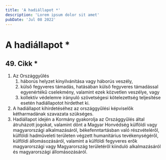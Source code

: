 ```yaml
---
title: 'A hadiállapot *'
description: 'Lorem ipsum dolor sit amet'
pubDate: 'Jul 08 2022'
---
```


# A hadiállapot *

## 49. Cikk *
1. Az Országgyűlés
   1. háborús helyzet kinyilvánítása vagy háborús veszély,
   2. külső fegyveres támadás, hatásában külső fegyveres támadással egyenértékű cselekmény, valamint ezek közvetlen veszélye, vagy
   3. kollektív védelemre irányuló szövetségesi kötelezettség teljesítése esetén hadiállapotot hirdethet ki.
2. A hadiállapot kihirdetéséhez az országgyűlési képviselők kétharmadának szavazata szükséges.
3. Hadiállapot idején a Kormány gyakorolja az Országgyűlés által átruházott jogokat, valamint dönt a Magyar Honvédség külföldi vagy magyarországi alkalmazásáról, békefenntartásban való részvételéről, külföldi hadműveleti területen végzett humanitárius tevékenységéről, külföldi állomásozásáról, valamint a külföldi fegyveres erők magyarországi vagy Magyarország területéről kiinduló alkalmazásáról és magyarországi állomásozásáról.
